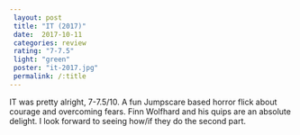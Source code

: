 ```yaml
---
 layout: post
 title: "IT (2017)"
 date:  2017-10-11
 categories: review
 rating: "7-7.5"
 light: "green"
 poster: "it-2017.jpg"
 permalink: /:title
---
```



IT was pretty alright, 7-7.5/10. A fun Jumpscare based horror flick about courage and overcoming fears. Finn Wolfhard and his quips are an absolute delight. I look forward to seeing how/if they do the second part.